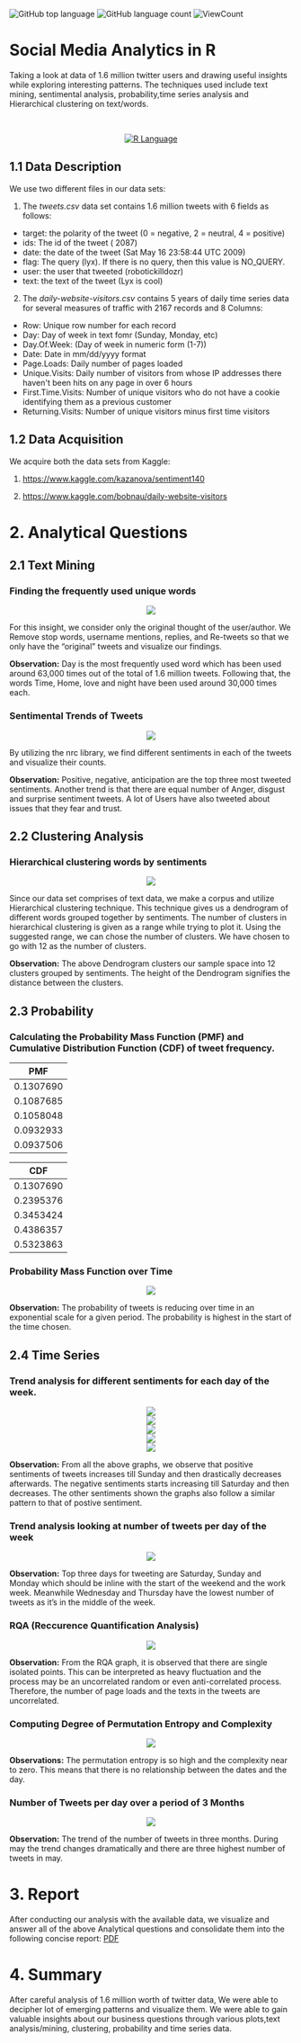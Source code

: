 ![GitHub top language](https://img.shields.io/github/languages/top/Thomas-George-T/Social-Media-Analytics-in-R?style=flat?cache=remove)
![GitHub language count](https://img.shields.io/github/languages/count/Thomas-George-T/Social-Media-Analytics-in-R?style=flat)
![ViewCount](https://views.whatilearened.today/views/github/Thomas-George-T/Social-Media-Analytics-in-R.svg?cache=remove)

# Social Media Analytics in R

Taking a look at data of 1.6 million twitter users and drawing useful insights while exploring interesting patterns. The techniques used include text mining, sentimental analysis, probability,time series analysis and Hierarchical clustering on text/words.

<br>

<p align="center">
	<a href="#">
		<img src="https://raw.githubusercontent.com/Thomas-George-T/Thomas-George-T/master/assets/r-lang.svg" alt="R Language" title="R" hspace=80 />
	</a>
</p>

## 1.1 Data Description

We use two different files in our data sets:

1. The *tweets.csv* data set contains 1.6 million tweets with 6 fields as follows:

- target: the polarity of the tweet (0 = negative, 2 = neutral, 4 = positive)
- ids: The id of the tweet ( 2087)
- date: the date of the tweet (Sat May 16 23:58:44 UTC 2009)
- flag: The query (lyx). If there is no query, then this value is NO_QUERY.
- user: the user that tweeted (robotickilldozr)
- text: the text of the tweet (Lyx is cool)

2. The *daily-website-visitors.csv* contains 5 years of daily time series data for several measures of traffic with 2167 records and 8 Columns:

- Row: Unique row number for each record
- Day: Day of week in text fomr (Sunday, Monday, etc)
- Day.Of.Week: (Day of week in numeric form (1-7))
- Date: Date in mm/dd/yyyy format
- Page.Loads: Daily number of pages loaded
- Unique.Visits: Daily number of visitors from whose IP addresses there haven't been hits on any page in over 6 hours
- First.Time.Visits: Number of unique visitors who do not have a cookie identifying them as a previous customer
- Returning.Visits: Number of unique visitors minus first time visitors

## 1.2 Data Acquisition

We acquire both the data sets from Kaggle:

1. https://www.kaggle.com/kazanova/sentiment140

2. https://www.kaggle.com/bobnau/daily-website-visitors

# 2. Analytical Questions 

## 2.1 Text Mining

### Finding the frequently used unique words

<p align="center">
	<a href="#">
		<img src="assets/Q1.JPG" />
	</a>
</p>

For this insight, we consider only the original thought of the user/author. We Remove stop words, username mentions, replies, and Re-tweets so that we only have the “original” tweets and visualize our findings. 

**Observation:** Day is the most frequently used word which has been used around 63,000 times out of the total of 1.6 million tweets. Following that, the words Time, Home, love and night have been used around 30,000 times each.

### Sentimental Trends of Tweets

<p align="center">
	<a href="#">
		<img src="assets/Q2.JPG" />
	</a>
</p>

By utilizing the nrc library, we find different sentiments in each of the tweets and visualize their counts.

**Observation:** Positive, negative, anticipation are the top three most tweeted sentiments. Another trend is that there are equal number of Anger, disgust and surprise sentiment tweets. A lot of Users have also tweeted about issues that they fear and trust.

## 2.2 Clustering Analysis

### Hierarchical clustering words by sentiments

<p align="center">
	<a href="#">
		<img src="assets/Q3.JPG" />
	</a>
</p>

Since our data set comprises of text data, we make a corpus and utilize Hierarchical clustering technique. This technique gives us a dendrogram of different words grouped together by sentiments. The number of clusters in hierarchical clustering is given as a range while trying to plot it. Using the suggested range, we
can chose the number of clusters. We have chosen to go with 12 as the number of clusters.

**Observation:** The above Dendrogram clusters our sample space into 12 clusters grouped by sentiments. The height of the Dendrogram signifies the distance between the clusters.

## 2.3 Probability

### Calculating the Probability Mass Function (PMF) and Cumulative Distribution Function (CDF) of tweet frequency.

|    PMF    |
|:---------:|
| 0.1307690 |
| 0.1087685 |
| 0.1058048 |
| 0.0932933 |
| 0.0937506 |

|    CDF    |
|:---------:|
| 0.1307690 |
| 0.2395376 |
| 0.3453424 |
| 0.4386357 |
| 0.5323863 |

### Probability Mass Function over Time

<p align="center">
	<a href="#">
		<img src="assets/Q5.JPG" />
	</a>
</p>

**Observation:** The probability of tweets is reducing over time in an exponential scale for a given period. The probability is highest in the start of the time chosen.

## 2.4 Time Series

### Trend analysis for different sentiments for each day of the week.

<p align="center">
	<a href="#">
		<img src="assets/anticipation_sentiment.JPG" />
	</a>
	<br>
	<a href="#">
		<img src="assets/joy_sentiment.JPG" />
	</a>
	<br>
	<a href="#">
		<img src="assets/negative_sentiment.JPG" />
	</a>
	<br>
	<a href="#">
		<img src="assets/trust_sentiment.JPG" />
	</a>
	<br>
	<a href="#">
		<img src="assets/positive_sentiment.JPG" />
	</a>
</p>

**Observation:** From all the above graphs, we observe that positive sentiments of tweets increases till Sunday and then drastically decreases afterwards. The negative sentiments starts increasing till Saturday and then decreases. The other sentiments shown the graphs also follow a similar pattern to that of postive sentiment.

### Trend analysis looking at number of tweets per day of the week

<p align="center">
	<a href="#">
		<img src="assets/Q7.JPG" />
	</a>
</p>

**Observation:** Top three days for tweeting are Saturday, Sunday and Monday which should be inline with the start of the weekend and the work week. Meanwhile Wednesday and Thursday have the lowest number of tweets as it’s in the middle of the week.

### RQA (Reccurence Quantification Analysis)

<p align="center">
	<a href="#">
		<img src="assets/Q8.JPG" />
	</a>
</p>

**Observation:** From the RQA graph, it is observed that there are single isolated points. This can be interpreted as heavy fluctuation and the process may be an uncorrelated random or even anti-correlated process. Therefore, the number of page loads and the texts in the tweets are uncorrelated.

### Computing Degree of Permutation Entropy and Complexity

<p align="center">
	<a href="#">
		<img src="assets/Q9.JPG" />
	</a>
</p>

**Observations:** The permutation entropy is so high and the complexity near to zero. This means that there is no relationship between the dates and the day.

### Number of Tweets per day over a period of 3 Months

<p align="center">
	<a href="#">
		<img src="assets/Q10.JPG" />
	</a>
</p>

**Observation:** The trend of the number of tweets in three months. During may the trend changes dramatically and there are three highest number of tweets in may.

# 3. Report

After conducting our analysis with the available data, we visualize and answer all of the above Analytical questions and consolidate them into the following concise report: [PDF](https://github.com/Thomas-George-T/Social-Media-Analytics-in-R/blob/main/Social-Media-Analytics.pdf)

# 4. Summary

After careful analysis of 1.6 million worth of twitter data, We were able to decipher lot of emerging patterns and visualize them. We were able to gain valuable insights about our business questions through various plots,text analysis/mining, clustering, probability and time series data.
